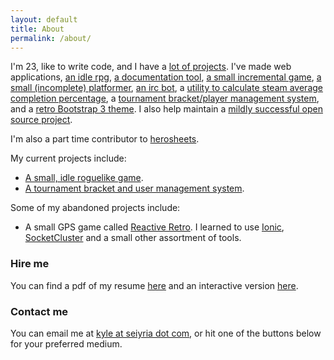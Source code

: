 ```yaml
---
layout: default
title: About
permalink: /about/
---
```


I'm 23, like to write code, and I have a [lot of projects](https://github.com/seiyria). I've made web applications, [an idle rpg](https://github.com/IdleLands), [a documentation tool](https://github.com/kellyirc/doks), [a small incremental game](https://github.com/seiyria/c), [a small (incomplete) platformer](http://seiyria.com/defiled-dreams/), [an irc bot](https://github.com/kellyirc/kurea), a [utility to calculate steam average completion percentage](http://seiyria.com/steam-avg-pct/), a [tournament bracket/player management system](http://seiyria.com/openchallenge), and a [retro Bootstrap 3 theme](http://seiyria.com/dos-strap/). I also help maintain a [mildly successful open source project](https://github.com/seiyria/bootstrap-slider).

I'm also a part time contributor to [herosheets](http://www.herosheets.com/).

My current projects include:
* [A small, idle roguelike game](https://github.com/seiyria/Roguathia).
* [A tournament bracket and user management system](https://github.com/seiyria/openchallenge).

Some of my abandoned projects include:
* A small GPS game called [Reactive Retro](https://github.com/reactive-retro). I learned to use [Ionic](http://ionicframework.com), [SocketCluster](http://socketcluster.io) and a small other assortment of tools.

### Hire me

You can find a pdf of my resume [here](http://seiyria.com/resume.pdf) and an interactive version [here](http://seiyria.com/interactive-resume).

### Contact me

You can email me at [kyle at seiyria dot com](mailto:kyle@seiyria.com), or hit one of the buttons below for your preferred medium.

